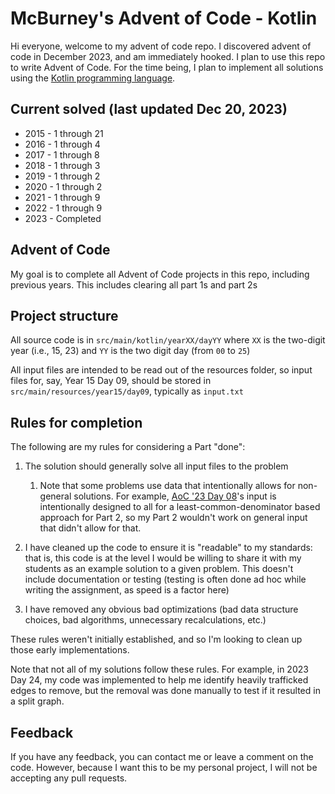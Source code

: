 # McBurney's Advent of Code - Kotlin

Hi everyone, welcome to my advent of code repo. I discovered advent of code in December 2023, and am immediately hooked.
I plan to use this repo to write Advent of Code. For the time being, I plan to implement all solutions using the 
[Kotlin programming language](https://kotlinlang.org/).

## Current solved (last updated Dec 20, 2023)

* 2015 - 1 through 21
* 2016 - 1 through 4
* 2017 - 1 through 8
* 2018 - 1 through 3
* 2019 - 1 through 2
* 2020 - 1 through 2
* 2021 - 1 through 9
* 2022 - 1 through 9
* 2023 - Completed

## Advent of Code

My goal is to complete all Advent of Code projects in this repo, including previous years. This includes clearing
all part 1s and part 2s

## Project structure

All source code is in `src/main/kotlin/yearXX/dayYY` where `XX` is the two-digit year (i.e., 15, 23) and
`YY` is the two digit day (from `00` to `25`)

All input files are intended to be read out of the resources folder, so input files for, say, Year 15 Day 09, should be
stored in `src/main/resources/year15/day09`, typically as `input.txt`

## Rules for completion

The following are my rules for considering a Part "done":
1) The solution should generally solve all input files to the problem 
    1) Note that some problems use data that intentionally allows for non-general solutions. For example,
   [AoC '23 Day 08](https://adventofcode.com/2023/day/8)'s input is intentionally designed to all for a 
   least-common-denominator based approach for Part 2, so my Part 2 wouldn't work on general input that 
   didn't allow for that.
   
2) I have cleaned up the code to ensure it is "readable" to my standards: that is, this code is at the level I would
be willing to share it with my students as an example solution to a given problem. This doesn't include documentation or testing (testing is often done ad hoc while writing the assignment, as speed is a factor here)
3) I have removed any obvious bad optimizations (bad data structure choices, bad algorithms, unnecessary recalculations, etc.)

These rules weren't initially established, and so I'm looking to clean up those early implementations.

Note that not all of my solutions follow these rules. For example, in 2023 Day 24, my code was implemented
to help me identify heavily trafficked edges to remove, but the removal was done manually to test if it
resulted in a split graph.

## Feedback

If you have any feedback, you can contact me or leave a comment on the code. However, because I want this to be my
personal project, I will not be accepting any pull requests.